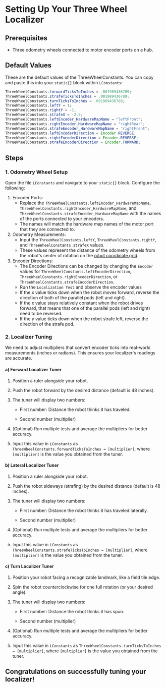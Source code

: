 # Setting Up Your Three Wheel Localizer

## Prerequisites
* Three odometry wheels connected to motor encoder ports on a hub.


## Default Values
These are the default values of the ThreeWheelConstants. You can copy and paste this into your `static{}` block within `LConstants`:
```java
ThreeWheelConstants.forwardTicksToInches = .001989436789;
ThreeWheelConstants.strafeTicksToInches = .001989436789;
ThreeWheelConstants.turnTicksToInches = .001989436789;
ThreeWheelConstants.leftY = 1;
ThreeWheelConstants.rightY = -1;
ThreeWheelConstants.strafeX = -2.5;
ThreeWheelConstants.leftEncoder_HardwareMapName = "leftFront";
ThreeWheelConstants.rightEncoder_HardwareMapName = "rightRear";
ThreeWheelConstants.strafeEncoder_HardwareMapName = "rightFront";
ThreeWheelConstants.leftEncoderDirection = Encoder.REVERSE;
ThreeWheelConstants.rightEncoderDirection = Encoder.REVERSE;
ThreeWheelConstants.strafeEncoderDirection = Encoder.FORWARD;
```



## Steps
### 1. Odometry Wheel Setup

Open the file `LConstants` and navigate to your `static{}` block. Configure the following:

1. Encoder Ports:
   - Replace the `ThreeWheelConstants.leftEncoder_HardwareMapName`, `ThreeWheelConstants.rightEncoder_HardwareMapName`, and `ThreeWheelConstants.strafeEncoder_HardwareMapName` with the names of the ports connected to your encoders.
   - The names will match the hardware map names of the motor port that they are connected to.
2. Odometry Measurements:
   - Input the `ThreeWheelConstants.leftY`, `ThreeWheelConstants.rightY`, and `ThreeWheelConstants.strafeX` values.
   - These values represent the distance of the odometry wheels from the robot's center of rotation on the [robot coordinate grid](./setup.md#robot-coordinate-grid).
3. Encoder Directions:
   - The Encoder Directions can be changed by changing the `Encoder` values for `ThreeWheelConstants.leftEncoderDirection`, `ThreeWheelConstants.rightEncoderDirection`, or `ThreeWheelConstants.strafeEncoderDirection`.
   - Run the `Localization Test` and observe the encoder values
   - If the x value ticks down when the robot moves forward, reverse the direction of both of the parallel pods (left and right).
   - If the x value stays relatively constant when the robot drives forward, that means that one of the parallel pods (left and right) need to be reversed.
   - If the y value ticks down when the robot strafe left, reverse the direction of the strafe pod.

### 2. Localizer Tuning

We need to adjust multipliers that convert encoder ticks into real-world measurements (inches or radians). This ensures your localizer's readings are accurate.

#### a) Forward Localizer Tuner

1. Position a ruler alongside your robot.

2. Push the robot forward by the desired distance (default is 48 inches).

3. The tuner will display two numbers:

   * First number: Distance the robot thinks it has traveled.

   * Second number (multiplier)

4. (Optional) Run multiple tests and average the multipliers for better accuracy.
5. Input this value in `LConstants` as `ThreeWheelConstants.forwardTicksToInches = [multiplier]`, where `[multiplier]` is the value you obtained from the tuner.

#### b) Lateral Localizer Tuner

1. Position a ruler alongside your robot.

2. Push the robot sideways (strafing) by the desired distance (default is 48 inches).

3. The tuner will display two numbers:

   * First number: Distance the robot thinks it has traveled laterally.

   * Second number (multiplier)

4. (Optional) Run multiple tests and average the multipliers for better accuracy.
5. Input this value in `LConstants` as `ThreeWheelConstants.strafeTicksToInches = [multiplier]`, where `[multiplier]` is the value you obtained from the tuner.

#### c) Turn Localizer Tuner

1. Position your robot facing a recognizable landmark, like a field tile edge.

2. Spin the robot counterclockwise for one full rotation (or your desired angle).

3. The tuner will display two numbers:

   * First number: Distance the robot thinks it has spun.

   * Second number (multiplier)

4. (Optional) Run multiple tests and average the multipliers for better accuracy.
5. Input this value in `LConstants` as `ThreeWheelConstants.turnTicksToInches = [multiplier]`, where `[multiplier]` is the value you obtained from the tuner.



## Congratulations on successfully tuning your localizer!